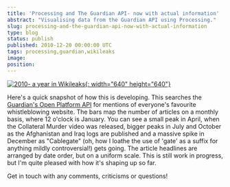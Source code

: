 ```yaml
---
title: 'Processing and The Guardian API- now with actual information'
abstract: "Visualising data from the Guardian API using Processing."
slug: processing-and-the-guardian-api-now-with-actual-information
type: blog
status: publish
published: 2010-12-20 00:00:00 UTC
tags: processing,guardian,wikileaks
image: 
position: 
---
```


[![2010- a year in
Wikileaks](/images/2010--a-year-in-wikileaks_5277131634_o.jpg){:
width="640" height="640"}][1]

<span class="ql-cursor">﻿</span>Here's a quick snapshot of how this is
developing. This searches the [Guardian's Open Platform API][2] for mentions of everyone's favourite whistleblowing
website. The bars map the number of articles on a monthly basis, where
12 o'clock is January. You can see a small peak in April, when the
Collateral Murder video was released, bigger peaks in July and October
as the Afghanistan and Iraq logs are published and a massive spike in
December as \"Cablegate\" (oh, how I loathe the use of 'gate' as a
suffix for anything mildly controversial!) gets going. The article
headlines are arranged by date order, but on a uniform scale. This is
still work in progress, but I'm quite pleased with how it's shaping up
so far.

Get in touch with any comments, criticisms or questions!



[1]: http://www.flickr.com/photos/53111802@N05/5277131634/
[2]: http://www.guardian.co.uk/open-platform
